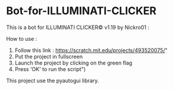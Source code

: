 # Bot-for-ILLUMINATI-CLICKER

This is a bot for ILLUMINATI CLICKER© v1.19 by Nickro01 :

How to use :
1. Follow this link : https://scratch.mit.edu/projects/493520075/"
2. Put the project in fullscreen
3. Launch the project by clicking on the green flag
4. Press 'OK' to run the script")

This project use the pyautogui library.
